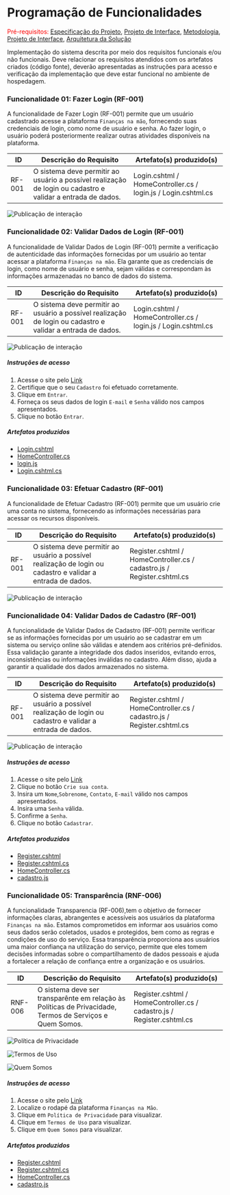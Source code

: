 # Programação de Funcionalidades

<span style="color:red">Pré-requisitos: <a href="2-Especificação do Projeto.md"> Especificação do Projeto</a></span>, <a href="3-Projeto de Interface.md"> Projeto de Interface</a>, <a href="4-Metodologia.md"> Metodologia</a>, <a href="3-Projeto de Interface.md"> Projeto de Interface</a>, <a href="5-Arquitetura da Solução.md"> Arquitetura da Solução</a>

Implementação do sistema descrita por meio dos requisitos funcionais e/ou não funcionais. Deve relacionar os requisitos atendidos com os artefatos criados (código fonte), deverão apresentadas as instruções para acesso e verificação da implementação que deve estar funcional no ambiente de hospedagem.

### Funcionalidade 01: Fazer Login (RF-001)
A funcionalidade de Fazer Login (RF-001) permite que um usuário cadastrado acesse a plataforma `Finanças na mão`, fornecendo suas credenciais de login, como nome de usuário e senha. Ao fazer login, o usuário poderá posteriormente realizar outras atividades disponíveis na plataforma.

|ID    | Descrição do Requisito  | Artefato(s) produzido(s) |
|------|-----------------------------------------|----|
|RF-001| O sistema deve permitir ao usuário a possível realização de login ou cadastro e validar a entrada de dados. | Login.cshtml / HomeController.cs / login.js / Login.cshtml.cs


![Publicação de interação](https://github.com/ICEI-PUC-Minas-PMV-ADS/pmv-ads-2023-1-e2-proj-int-t5-grupo4/assets/83494301/e9586857-2254-4e21-8c21-a35dd5da2a6b)


### Funcionalidade 02: Validar Dados de Login (RF-001)
A funcionalidade de Validar Dados de Login (RF-001) permite a verificação de autenticidade das informações fornecidas por um usuário ao tentar acessar a plataforma `Finanças na mão`. Ela garante que as credenciais de login, como nome de usuário e senha, sejam válidas e correspondam às informações armazenadas no banco de dados do sistema. 

|ID    | Descrição do Requisito  | Artefato(s) produzido(s) |
|------|-----------------------------------------|----|
|RF-001| O sistema deve permitir ao usuário a possível realização de login ou cadastro e validar a entrada de dados. | Login.cshtml / HomeController.cs / login.js / Login.cshtml.cs


![Publicação de interação](https://github.com/ICEI-PUC-Minas-PMV-ADS/pmv-ads-2023-1-e2-proj-int-t5-grupo4/assets/83494301/fb7b3147-cb76-4198-a51f-593ccbfbdfb0)


##### Instruções de acesso
1. Acesse o site pelo [Link](https://github.com/ICEI-PUC-Minas-PMV-ADS/pmv-ads-2023-1-e2-proj-int-t5-grupo4/tree/copia_de_seguran%C3%A7a)
2. Certifique que o seu `Cadastro` foi efetuado corretamente.
3. Clique em `Entrar`.
4. Forneça os seus dados de login  `E-mail` e `Senha` válido nos campos apresentados.
5. Clique no botão `Entrar`.

##### Artefatos produzidos
* [Login.cshtml](https://github.com/ICEI-PUC-Minas-PMV-ADS/pmv-ads-2023-1-e2-proj-int-t5-grupo4/blob/main/src/FinancasNaMaoMVC/FinancasNaMaoMVC/Areas/Identity/Pages/Account/Login.cshtml)
* [HomeController.cs](https://github.com/ICEI-PUC-Minas-PMV-ADS/pmv-ads-2023-1-e2-proj-int-t5-grupo4/blob/main/src/FinancasNaMaoMVC/FinancasNaMaoMVC/Controllers/HomeController.cs)
* [login.js](https://github.com/ICEI-PUC-Minas-PMV-ADS/pmv-ads-2023-1-e2-proj-int-t5-grupo4/blob/main/src/FinancasNaMaoMVC/FinancasNaMaoMVC/wwwroot/js/login.js)
* [Login.cshtml.cs](https://github.com/ICEI-PUC-Minas-PMV-ADS/pmv-ads-2023-1-e2-proj-int-t5-grupo4/blob/main/src/FinancasNaMaoMVC/FinancasNaMaoMVC/Areas/Identity/Pages/Account/Login.cshtml.cs)


### Funcionalidade 03: Efetuar Cadastro	(RF-001)
A funcionalidade de Efetuar Cadastro (RF-001) permite que um usuário crie uma conta no sistema, fornecendo as informações necessárias para acessar os recursos disponíveis.

|ID    | Descrição do Requisito  | Artefato(s) produzido(s) |
|------|-----------------------------------------|----|
|RF-001| O sistema deve permitir ao usuário a possível realização de login ou cadastro e validar a entrada de dados. | Register.cshtml / HomeController.cs / cadastro.js / Register.cshtml.cs

![Publicação de interação](https://github.com/ICEI-PUC-Minas-PMV-ADS/pmv-ads-2023-1-e2-proj-int-t5-grupo4/assets/83494301/e69b9746-5f8e-43fa-94b2-b5fd86218eeb)


### Funcionalidade 04: Validar Dados de Cadastro (RF-001)
A funcionalidade de Validar Dados de Cadastro (RF-001) permite verificar se as informações fornecidas por um usuário ao se cadastrar em um sistema ou serviço online são válidas e atendem aos critérios pré-definidos. Essa validação garante a integridade dos dados inseridos, evitando erros, inconsistências ou informações inválidas no cadastro. Além disso, ajuda a garantir a qualidade dos dados armazenados no sistema.

|ID    | Descrição do Requisito  | Artefato(s) produzido(s) |
|------|-----------------------------------------|----|
|RF-001| O sistema deve permitir ao usuário a possível realização de login ou cadastro e validar a entrada de dados. | Register.cshtml / HomeController.cs / cadastro.js / Register.cshtml.cs

![Publicação de interação](https://github.com/ICEI-PUC-Minas-PMV-ADS/pmv-ads-2023-1-e2-proj-int-t5-grupo4/assets/83494301/04309348-bbfe-47cb-b11f-9cf186ac7e91)


##### Instruções de acesso
1. Acesse o site pelo [Link](https://github.com/ICEI-PUC-Minas-PMV-ADS/pmv-ads-2023-1-e2-proj-int-t5-grupo4/tree/copia_de_seguran%C3%A7a)
2. Clique no botão `Crie sua conta`.
3. Insira um  `Nome`,`Sobrenome`, `Contato`, `E-mail` válido nos campos apresentados.
4. Insira uma `Senha` válida.
5. Confirme a `Senha`.
6. Clique no botão `Cadastrar`.

##### Artefatos produzidos
* [Register.cshtml](https://github.com/ICEI-PUC-Minas-PMV-ADS/pmv-ads-2023-1-e2-proj-int-t5-grupo4/blob/main/src/FinancasNaMaoMVC/FinancasNaMaoMVC/Areas/Identity/Pages/Account/Register.cshtml)
* [Register.cshtml.cs](https://github.com/ICEI-PUC-Minas-PMV-ADS/pmv-ads-2023-1-e2-proj-int-t5-grupo4/blob/main/src/FinancasNaMaoMVC/FinancasNaMaoMVC/Areas/Identity/Pages/Account/Register.cshtml.cs)
* [HomeController.cs](https://github.com/ICEI-PUC-Minas-PMV-ADS/pmv-ads-2023-1-e2-proj-int-t5-grupo4/blob/main/src/FinancasNaMaoMVC/FinancasNaMaoMVC/Controllers/HomeController.cs)
* [cadastro.js](https://github.com/ICEI-PUC-Minas-PMV-ADS/pmv-ads-2023-1-e2-proj-int-t5-grupo4/blob/main/src/FinancasNaMaoMVC/FinancasNaMaoMVC/wwwroot/js/cadastro.js)


### Funcionalidade 05: Transparência (RNF-006)

A funcionalidade Transparencia (RF-006),tem o objetivo de fornecer informações claras, abrangentes e acessíveis aos usuários da plataforma `Finanças na mão`. Estamos comprometidos em informar aos usuários como seus dados serão coletados, usados e protegidos, bem como as regras e condições de uso do serviço. Essa transparência proporciona aos usuários uma maior confiança na utilização do serviço, permite que eles tomem decisões informadas sobre o compartilhamento de dados pessoais e ajuda a fortalecer a relação de confiança entre a organização e os usuários.

|ID    | Descrição do Requisito  | Artefato(s) produzido(s) |
|------|-----------------------------------------|----|
|RNF-006| O sistema deve ser transparênte em relação às Políticas de Privacidade, Termos de Serviços e Quem Somos. | Register.cshtml / HomeController.cs / cadastro.js / Register.cshtml.cs

![Política de Privacidade](https://github.com/ICEI-PUC-Minas-PMV-ADS/pmv-ads-2023-1-e2-proj-int-t5-grupo4/assets/83494301/7bc3c590-9813-4895-a651-d8d6a1b32b3b)

![Termos de Uso](https://github.com/ICEI-PUC-Minas-PMV-ADS/pmv-ads-2023-1-e2-proj-int-t5-grupo4/assets/83494301/4b4cdb6c-6391-431f-b615-45dc6f8b73e8)


![Quem Somos](https://github.com/ICEI-PUC-Minas-PMV-ADS/pmv-ads-2023-1-e2-proj-int-t5-grupo4/assets/83494301/9a43fbf3-16f0-4fdd-8e9e-4d9407d410a8)


##### Instruções de acesso
1. Acesse o site pelo [Link](https://github.com/ICEI-PUC-Minas-PMV-ADS/pmv-ads-2023-1-e2-proj-int-t5-grupo4/tree/copia_de_seguran%C3%A7a)
2. Localize o rodapé da plataforma `Finanças na Mão`. 
3. Clique em `Política de Privacidade` para visualizar.
4. Clique em `Termos de Uso` para visualizar.
5. Clique em `Quem Somos` para visualizar.

##### Artefatos produzidos
* [Register.cshtml](https://github.com/ICEI-PUC-Minas-PMV-ADS/pmv-ads-2023-1-e2-proj-int-t5-grupo4/blob/main/src/FinancasNaMaoMVC/FinancasNaMaoMVC/Areas/Identity/Pages/Account/Register.cshtml)
* [Register.cshtml.cs](https://github.com/ICEI-PUC-Minas-PMV-ADS/pmv-ads-2023-1-e2-proj-int-t5-grupo4/blob/main/src/FinancasNaMaoMVC/FinancasNaMaoMVC/Areas/Identity/Pages/Account/Register.cshtml.cs)
* [HomeController.cs](https://github.com/ICEI-PUC-Minas-PMV-ADS/pmv-ads-2023-1-e2-proj-int-t5-grupo4/blob/main/src/FinancasNaMaoMVC/FinancasNaMaoMVC/Controllers/HomeController.cs)
* [cadastro.js](https://github.com/ICEI-PUC-Minas-PMV-ADS/pmv-ads-2023-1-e2-proj-int-t5-grupo4/blob/main/src/FinancasNaMaoMVC/FinancasNaMaoMVC/wwwroot/js/cadastro.js)












